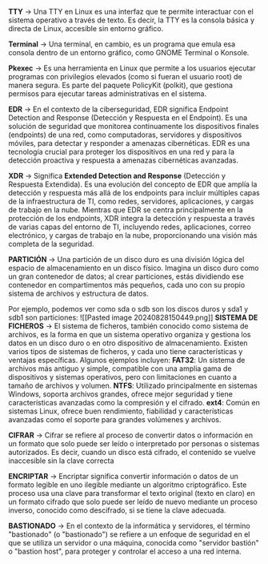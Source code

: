 **TTY** -> Una TTY en Linux es una interfaz que te permite interactuar con el sistema operativo a través de texto. Es decir, la TTY es la consola básica y directa de Linux, accesible sin entorno gráfico. 

**Terminal** -> Una terminal, en cambio, es un programa que emula esa consola dentro de un entorno gráfico, como GNOME Terminal o Konsole.

**Pkexec** -> Es una herramienta en Linux que permite a los usuarios ejecutar programas con privilegios elevados (como si fueran el usuario root) de manera segura. Es parte del paquete PolicyKit (polkit), que gestiona permisos para ejecutar tareas administrativas en el sistema.

**EDR** -> En el contexto de la ciberseguridad, EDR significa Endpoint Detection and Response (Detección y Respuesta en el Endpoint). Es una solución de seguridad que monitorea continuamente los dispositivos finales (endpoints) de una red, como computadoras, servidores y dispositivos móviles, para detectar y responder a amenazas cibernéticas. EDR es una tecnología crucial para proteger los dispositivos en una red y para la detección proactiva y respuesta a amenazas cibernéticas avanzadas.

**XDR** -> Significa **Extended Detection and Response** (Detección y Respuesta Extendida). Es una evolución del concepto de EDR que amplía la detección y respuesta más allá de los endpoints para incluir múltiples capas de la infraestructura de TI, como redes, servidores, aplicaciones, y cargas de trabajo en la nube. Mientras que EDR se centra principalmente en la protección de los endpoints, XDR integra la detección y respuesta a través de varias capas del entorno de TI, incluyendo redes, aplicaciones, correo electrónico, y cargas de trabajo en la nube, proporcionando una visión más completa de la seguridad.

**PARTICIÓN** -> Una partición de un disco duro es una división lógica del espacio de almacenamiento en un disco físico. Imagina un disco duro como un gran contenedor de datos; al crear particiones, estás dividiendo ese contenedor en compartimentos más pequeños, cada uno con su propio sistema de archivos y estructura de datos.

Por ejemplo, podemos ver como sda o sdb son los discos duros y sda1 y sdb1 son particiones:
![[Pasted image 20240828150449.png]]
**SISTEMA DE FICHEROS** -> El sistema de ficheros, también conocido como sistema de archivos, es la forma en que un sistema operativo organiza y gestiona los datos en un disco duro o en otro dispositivo de almacenamiento. Existen varios tipos de sistemas de ficheros, y cada uno tiene características y ventajas específicas. Algunos ejemplos incluyen: **FAT32**: Un sistema de archivos más antiguo y simple, compatible con una amplia gama de dispositivos y sistemas operativos, pero con limitaciones en cuanto a tamaño de archivos y volumen. **NTFS**: Utilizado principalmente en sistemas Windows, soporta archivos grandes, ofrece mejor seguridad y tiene características avanzadas como la compresión y el cifrado. **ext4**: Común en sistemas Linux, ofrece buen rendimiento, fiabilidad y características avanzadas como el soporte para grandes volúmenes y archivos.

**CIFRAR** -> Cifrar se refiere al proceso de convertir datos o información en un formato que solo puede ser leído o interpretado por personas o sistemas autorizados. Es decir, cuando un disco está cifrado, el contenido se vuelve inaccesible sin la clave correcta

**ENCRIPTAR** -> Encriptar significa convertir información o datos de un formato legible en uno ilegible mediante un algoritmo criptográfico. Este proceso usa una clave para transformar el texto original (texto en claro) en un formato cifrado que solo puede ser leído de nuevo mediante un proceso inverso, conocido como descifrado, si se tiene la clave adecuada.

**BASTIONADO** -> En el contexto de la informática y servidores, el término "bastionado" (o "bastionado") se refiere a un enfoque de seguridad en el que se utiliza un servidor o una máquina, conocida como "servidor bastión" o "bastion host", para proteger y controlar el acceso a una red interna.